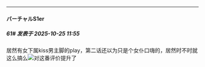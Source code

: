 ﻿
*****

####  バーチャルS1er  
##### 61#       发表于 2025-10-25 11:55

居然有女下属kiss男主脚的play，第二话还以为只是个女仆口嗨的，居然时不时就这么搞么<img src="https://static.stage1st.com/image/smiley/face2017/067.png" referrerpolicy="no-referrer">对这番评价提升了

